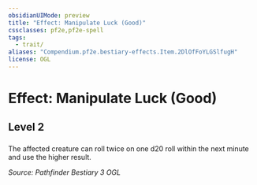 ```yaml
---
obsidianUIMode: preview
title: "Effect: Manipulate Luck (Good)"
cssclasses: pf2e,pf2e-spell
tags:
  - trait/
aliases: "Compendium.pf2e.bestiary-effects.Item.2DlOfFoYLGSlfugH"
license: OGL
---
```

# Effect: Manipulate Luck (Good)
## Level 2
### 






The affected creature can roll twice on one d20 roll within the next minute and use the higher result.

*Source: Pathfinder Bestiary 3*
*OGL*
